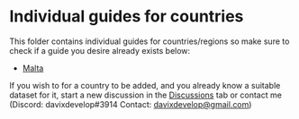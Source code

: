 Individual guides for countries
===============================

This folder contains individual guides for countries/regions so make sure to check if a guide you desire already exists below: 
- [Malta](https://github.com/DavixDevelop/TerraLidar/tree/master/countries/Malta)

If you wish to for a country to be added, and you already know a suitable dataset for it, start a new discussion in the [Discussions](https://github.com/DavixDevelop/TerraLidar/discussions) tab or contact me (Discord: davixdevelop#3914 Contact: davixdevelop@gmail.com)